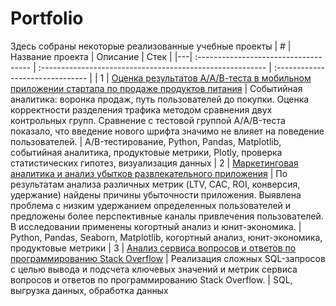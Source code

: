 # Portfolio
Здесь собраны некоторые реализованные учебные проекты
| # | Название проекта                      | Описание                                                  |  Стек                            |
|---| :------------------------------------ | :-------------------------------------------------------- | :------------------------------- |
| 1 | [Оценка результатов A/А/В-теста в мобильном приложении стартапа по продаже продуктов питания](https://github.com/AlisaLisaAlisa/Portfolio/tree/main/Food_startup_fonts) | Cобытийная аналитика: воронка продаж, путь пользователей до покупки. Оценка корректности разделения трафика методом сравнения двух контрольных групп. Сравнение с тестовой группой А/A/B-теста показало, что введение нового шрифта значимо не влияет на поведение пользователей. | A/B-тестирование, Python, Pandas, Matplotlib, событийная аналитика, продуктовые метрики, Plotly, проверка статистических гипотез, визуализация данных
| 2 | [Маркетинговая аналитика и анализ убытков развлекательного приложения](https://github.com/AlisaLisaAlisa/Portfolio/tree/main/Marketing%20and%20loss%20analysis) | По результатам анализа различных метрик (LTV, CAC, ROI, конверсия, удержание) найдены причины убыточности приложения. Выявлена проблема с низким удержанием определенных пользователей и предложены более перспективные каналы привлечения пользователей. В исследовании применены когортный анализ и юнит-экономика. | Python, Pandas, Seaborn, Matplotlib, когортный анализ, юнит-экономика, продуктовые метрики
| 3 | [Анализ сервиса вопросов и ответов по программированию Stack Overflow](https://github.com/AlisaLisaAlisa/Portfolio/tree/main/SQL%20requests%20Stack%20Overflow) | Реализация сложных SQL-запросов с целью вывода и подсчета ключевых значений и метрик сервиса вопросов и ответов по программированию Stack Overflow. | SQL, выгрузка данных, обработка данных
